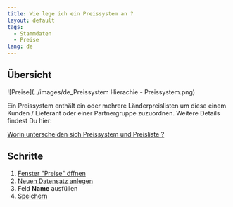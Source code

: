 ```yaml
---
title: Wie lege ich ein Preissystem an ?
layout: default
tags:
  - Stammdaten
  - Preise
lang: de
---
```

## Übersicht

![Preise](../images/de_Preissystem Hierachie - Preissystem.png)

Ein Preissystem enthält ein oder mehrere Länderpreislisten um diese einem Kunden / Lieferant oder einer Partnergruppe zuzuordnen. 
Weitere Details findest Du hier: 

[Worin unterscheiden sich Preissystem und Preisliste ?](Worin_unterscheiden_sich_preissystem_und_preisliste)


## Schritte

1. [Fenster "Preise" öffnen](Wie_finde_und_öffne_ich_ein_Fenster) 
1. [Neuen Datensatz anlegen](Wie_lege_ich_einen_neuen_datensatz_an)
1. Feld **Name** ausfüllen	
1. [Speichern](Wie_lege_ich_einen_neuen_datensatz_an)
